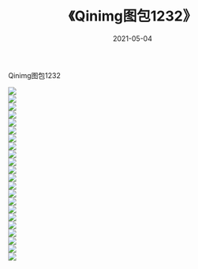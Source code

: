 ﻿---
layout: post
title:  《Qinimg图包1232》
date:   2021-05-04
img: http://imgx.orgx.ga/Qinimg图包/Qinimg图包1232/000.jpg
categories: [美女, 清纯, 唯美]
---

Qinimg图包1232

 ![](http://imgx.orgx.ga/Qinimg图包/Qinimg图包1232/001.jpg) <br>![](http://imgx.orgx.ga/Qinimg图包/Qinimg图包1232/002.jpg) <br>![](http://imgx.orgx.ga/Qinimg图包/Qinimg图包1232/003.jpg) <br>![](http://imgx.orgx.ga/Qinimg图包/Qinimg图包1232/004.jpg) <br>![](http://imgx.orgx.ga/Qinimg图包/Qinimg图包1232/005.jpg) <br>![](http://imgx.orgx.ga/Qinimg图包/Qinimg图包1232/006.jpg) <br>![](http://imgx.orgx.ga/Qinimg图包/Qinimg图包1232/007.jpg) <br>![](http://imgx.orgx.ga/Qinimg图包/Qinimg图包1232/008.jpg) <br>![](http://imgx.orgx.ga/Qinimg图包/Qinimg图包1232/009.jpg) <br>![](http://imgx.orgx.ga/Qinimg图包/Qinimg图包1232/010.jpg) <br>![](http://imgx.orgx.ga/Qinimg图包/Qinimg图包1232/011.jpg) <br>![](http://imgx.orgx.ga/Qinimg图包/Qinimg图包1232/012.jpg) <br>![](http://imgx.orgx.ga/Qinimg图包/Qinimg图包1232/013.jpg) <br>![](http://imgx.orgx.ga/Qinimg图包/Qinimg图包1232/014.jpg) <br>![](http://imgx.orgx.ga/Qinimg图包/Qinimg图包1232/015.jpg) <br>![](http://imgx.orgx.ga/Qinimg图包/Qinimg图包1232/016.jpg) <br>![](http://imgx.orgx.ga/Qinimg图包/Qinimg图包1232/017.jpg) <br>![](http://imgx.orgx.ga/Qinimg图包/Qinimg图包1232/018.jpg) <br>![](http://imgx.orgx.ga/Qinimg图包/Qinimg图包1232/019.jpg) <br>![](http://imgx.orgx.ga/Qinimg图包/Qinimg图包1232/020.jpg) <br>![](http://imgx.orgx.ga/Qinimg图包/Qinimg图包1232/021.jpg) <br>![](http://imgx.orgx.ga/Qinimg图包/Qinimg图包1232/022.jpg) <br>